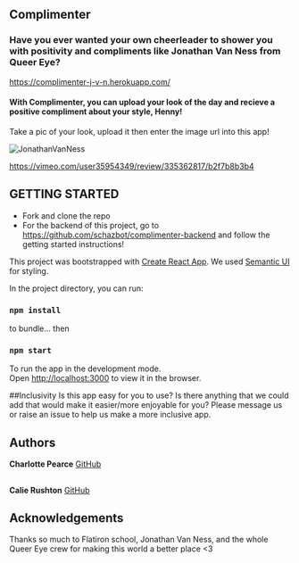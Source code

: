 ## Complimenter

### Have you ever wanted your own cheerleader to shower you with positivity and compliments like Jonathan Van Ness from Queer Eye?
https://complimenter-j-v-n.herokuapp.com/

#### With Complimenter, you can upload your look of the day and recieve a positive compliment about your style, Henny!


Take a pic of your look, upload it then enter the image url into this app!

![JonathanVanNess](https://media.giphy.com/media/KAkkxmIwm5IKVElNnI/200w_d.gif)


https://vimeo.com/user35954349/review/335362817/b2f7b8b3b4


## GETTING STARTED
* Fork and clone the repo
* For the backend of this project, go to https://github.com/schazbot/complimenter-backend and follow the getting started instructions!

This project was bootstrapped with [Create React App](https://github.com/facebook/create-react-app).
We used [Semantic UI](https://react.semantic-ui.com/) for styling.

In the project directory, you can run:

### `npm install` 
to bundle... 
then

### `npm start` 
To run the app in the development mode.<br>
Open [http://localhost:3000](http://localhost:3000) to view it in the browser.


##Inclusivity
Is this app easy for you to use?  Is there anything that we could add that would make it easier/more enjoyable for you?
Please message us or raise an issue to help us make a more inclusive app.

## Authors 
**Charlotte Pearce** [GitHub](https://github.com/schazbot)
##
**Calie Rushton** [GitHub](https://github.com/CalieR)


## Acknowledgements
Thanks so much to Flatiron school, Jonathan Van Ness, and the whole Queer Eye crew for making this world a better place <3
